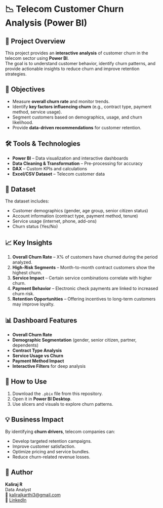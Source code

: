 # 📉 Telecom Customer Churn Analysis (Power BI)

## 📌 Project Overview
This project provides an **interactive analysis** of customer churn in the telecom sector using **Power BI**.  
The goal is to understand customer behavior, identify churn patterns, and provide actionable insights to reduce churn and improve retention strategies.

## 🎯 Objectives
- Measure **overall churn rate** and monitor trends.
- Identify **key factors influencing churn** (e.g., contract type, payment method, service usage).
- Segment customers based on demographics, usage, and churn likelihood.
- Provide **data-driven recommendations** for customer retention.

## 🛠 Tools & Technologies
- **Power BI** – Data visualization and interactive dashboards
- **Data Cleaning & Transformation** – Pre-processing for accuracy
- **DAX** – Custom KPIs and calculations
- **Excel/CSV Dataset** – Telecom customer data

## 📂 Dataset
The dataset includes:
- Customer demographics (gender, age group, senior citizen status)
- Account information (contract type, payment method, tenure)
- Service usage (internet, phone, add-ons)
- Churn status (Yes/No)

## 📈 Key Insights
1. **Overall Churn Rate** – X% of customers have churned during the period analyzed.
2. **High-Risk Segments** – Month-to-month contract customers show the highest churn.
3. **Service Impact** – Certain service combinations correlate with higher churn.
4. **Payment Behavior** – Electronic check payments are linked to increased churn risk.
5. **Retention Opportunities** – Offering incentives to long-term customers may improve loyalty.

## 📊 Dashboard Features
- **Overall Churn Rate**
- **Demographic Segmentation** (gender, senior citizen, partner, dependents)
- **Contract Type Analysis**
- **Service Usage vs Churn**
- **Payment Method Impact**
- **Interactive Filters** for deep analysis

## 🚀 How to Use
1. Download the `.pbix` file from this repository.
2. Open it in **Power BI Desktop**.
3. Use slicers and visuals to explore churn patterns.

## 💡 Business Impact
By identifying **churn drivers**, telecom companies can:
- Develop targeted retention campaigns.
- Improve customer satisfaction.
- Optimize pricing and service bundles.
- Reduce churn-related revenue losses.

## 📌 Author
**Kaliraj R**  
Data Analyst  
📧 kalirajkarthi3@gmail.com  
🔗 [LinkedIn](https://www.linkedin.com/in/kaliraj-r-3s)


